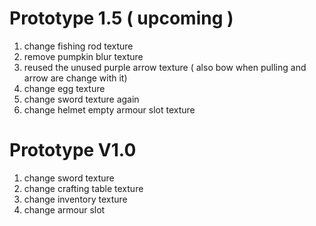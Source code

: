 # Prototype 1.5 ( upcoming )
1. change fishing rod texture
2. remove pumpkin blur texture
3. reused the unused purple arrow texture ( also bow when pulling and arrow are change with it)
4. change egg texture
5. change sword texture again 
6. change helmet empty armour slot texture                   
# Prototype V1.0
1. change sword texture
2. change crafting table texture
3. change inventory texture
4. change armour slot
